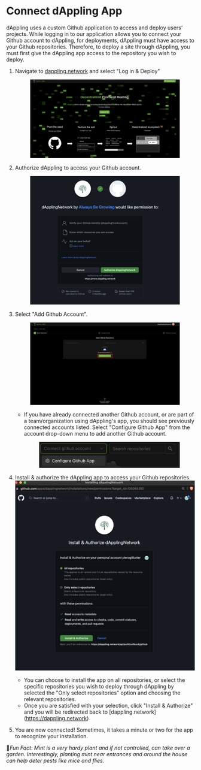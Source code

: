 # Connect dAppling App

dAppling uses a custom Github application to access and deploy users' projects. While logging in to our application allows you to connect your Github account to dAppling, for deployments, dAppling must have access to your Github repositories. Therefore, to deploy a site through dAppling, you must first give the dAppling app access to the repository you wish to deploy.



1.  Navigate to [dappling.network](https://dappling.network) and select "Log in & Deploy"

    <figure><img src="../.gitbook/assets/Screenshot 2023-06-05 at 4.03.01 PM (1).png" alt=""><figcaption></figcaption></figure>


2.  Authorize dAppling to access your Github account.&#x20;

    <figure><img src="../.gitbook/assets/Screenshot 2023-06-05 at 4.03.15 PM.png" alt=""><figcaption></figcaption></figure>
3.  Select "Add Github Account". &#x20;

    <figure><img src="../.gitbook/assets/Screenshot 2023-06-05 at 4.07.39 PM.png" alt=""><figcaption></figcaption></figure>

    *   If you have already connected another Github account, or are part of a team/organization using dAppling's app, you should see previously connected accounts listed. Select "Configure Github App" from the account drop-down menu to add another Github account.&#x20;

        <figure><img src="../.gitbook/assets/Screenshot 2023-06-05 at 2.09.37 PM (1).png" alt=""><figcaption></figcaption></figure>
4. Install & authorize the dAppling app to access your Github repositories. ![](<../.gitbook/assets/image (8).png>)
   * You can choose to install the app on all repositories, or select the specific repositories you wish to deploy through dAppling by selected the "Only select repositories" option and choosing the relevant repositories.
   * Once you are satisfied with your selection, click "Install & Authorize" and you will be redirected back to \[dappling.network]\(https://dappling.network)
5. You are now connected! Sometimes, it takes a minute or two for the app to recognize your installation.&#x20;



:cactus:_Fun Fact: Mint is a very hardy plant and if not controlled, can take over a garden. Interestingly, planting mint near entrances and around the house can help deter pests like mice and flies._
